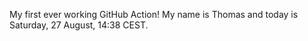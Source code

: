 My first ever working GitHub Action!
My name is Thomas and today is Saturday, 27 August, 14:38 CEST. 
